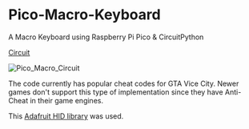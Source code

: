 # Pico-Macro-Keyboard
A Macro Keyboard using Raspberry Pi Pico & CircuitPython

[Circuit](https://imgur.com/a/8N49Jos)

![Pico_Macro_Circuit](https://user-images.githubusercontent.com/62252266/114724051-d0c22780-9d58-11eb-9b87-35536f5e4c64.png)

The code currently has popular cheat codes for GTA Vice City. Newer games don't support this type of implementation since they have Anti-Cheat in their game engines.

This [Adafruit HID library](https://github.com/adafruit/Adafruit_CircuitPython_HID) was used.
